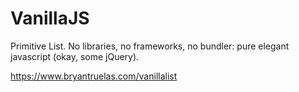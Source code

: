 # VanillaJS
Primitive List. No libraries, no frameworks, no bundler: pure elegant javascript (okay, some jQuery). 

https://www.bryantruelas.com/vanillalist

